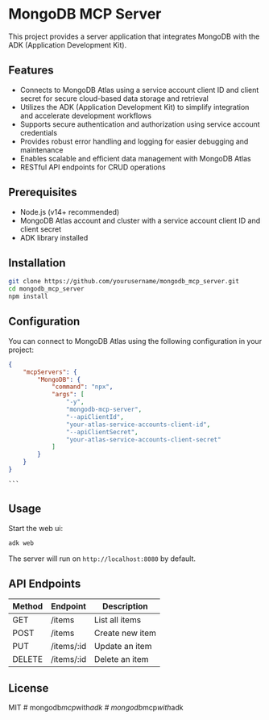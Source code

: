 # MongoDB MCP Server

This project provides a server application that integrates MongoDB with the ADK (Application Development Kit).

## Features

- Connects to MongoDB Atlas using a service account client ID and client secret for secure cloud-based data storage and retrieval
- Utilizes the ADK (Application Development Kit) to simplify integration and accelerate development workflows
- Supports secure authentication and authorization using service account credentials
- Provides robust error handling and logging for easier debugging and maintenance
- Enables scalable and efficient data management with MongoDB Atlas
- RESTful API endpoints for CRUD operations

## Prerequisites

- Node.js (v14+ recommended)
- MongoDB Atlas account and cluster with a service account client ID and client secret
- ADK library installed

## Installation

```bash
git clone https://github.com/yourusername/mongodb_mcp_server.git
cd mongodb_mcp_server
npm install
```

## Configuration

You can connect to MongoDB Atlas using the following configuration in your project:

```json
{
    "mcpServers": {
        "MongoDB": {
            "command": "npx",
            "args": [
                "-y",
                "mongodb-mcp-server",
                "--apiClientId",
                "your-atlas-service-accounts-client-id",
                "--apiClientSecret",
                "your-atlas-service-accounts-client-secret"
            ]
        }
    }
}
```
    ```

## Usage

Start the web ui:

```bash
adk web
```

The server will run on `http://localhost:8080` by default.

## API Endpoints

| Method | Endpoint        | Description         |
|--------|----------------|---------------------|
| GET    | /items         | List all items      |
| POST   | /items         | Create new item     |
| PUT    | /items/:id     | Update an item      |
| DELETE | /items/:id     | Delete an item      |

## License

MIT
#   m o n g o d b _ m c p _ w i t h _ a d k  
 #   m o n g o d b _ m c p _ w i t h _ a d k  
 